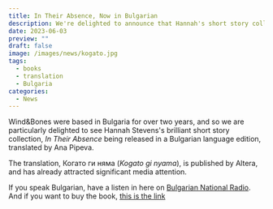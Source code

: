 ```yaml
---
title: In Their Absence, Now in Bulgarian
description: We're delighted to announce that Hannah's short story collection is now available in Bulgarian.
date: 2023-06-03
preview: ""
draft: false
image: /images/news/kogato.jpg
tags:
  - books
  - translation
  - Bulgaria
categories:
  - News
---
```

Wind&Bones were based in Bulgaria for over two years, and so we are particularly delighted to see Hannah Stevens's brilliant short story collection, *In Their Absence* being released in a Bulgarian language edition, translated by Ana Pipeva.

The translation, Когато ги няма (*Kogato gi nyama*), is published by Altera, and has already attracted significant media attention.  

If you speak Bulgarian, have a listen in here on [Bulgarian National Radio](https://bnr.bg/post/101834399). And if you want to buy the book, [this is the link](https://m.helikon.bg/240094-%D0%9A%D0%BE%D0%B3%D0%B0%D1%82%D0%BE-%D0%B3%D0%B8-%D0%BD%D1%8F%D0%BC%D0%B0.html)